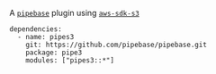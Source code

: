 A [`pipebase`] plugin using [`aws-sdk-s3`] 
```
dependencies:
  - name: pipes3
    git: https://github.com/pipebase/pipebase.git
    package: pipe3
    modules: ["pipes3::*"]
```
[`pipebase`]: https://github.com/pipebase/pipebase
[`aws-sdk-s3`]: https://github.com/awslabs/aws-sdk-rust/tree/main/sdk/s3
